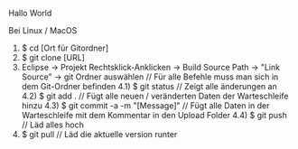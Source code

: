 Hallo World

Bei Linux / MacOS

1) $ cd [Ort für Gitordner]
2) $ git clone [URL]
3) Eclipse -> Projekt Rechtsklick-Anklicken -> Build Source Path -> "Link Source" -> git Ordner auswählen
// Für alle Befehle muss man sich in dem Git-Ordner befinden
4.1) $ git status // Zeigt alle änderungen an
4.2) $ git add . // Fügt alle neuen / veränderten Daten der Warteschleife hinzu
4.3) $ git commit -a -m "[Message]" // Fügt alle Daten in der Warteschleife mit dem Kommentar in den Upload Folder
4.4) $ git push // Läd alles hoch
5) $ git pull // Läd die aktuelle version runter

